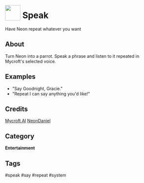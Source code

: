 # <img src='https://raw.githack.com/FortAwesome/Font-Awesome/master/svgs/solid/bullhorn.svg' card_color='#22a7f0' width='50' height='50' style='vertical-align:bottom'/> Speak
Have Neon repeat whatever you want

## About
Turn Neon into a parrot.  Speak a phrase and listen to it repeated in Mycroft's selected voice. 

## Examples
* "Say Goodnight, Gracie."
* "Repeat I can say anything you'd like!"

## Credits
[Mycroft AI](https://github.com/MycroftAI)
[NeonDaniel](https://github.com/NeonDaniel)

## Category
**Entertainment**

## Tags
#speak
#say
#repeat
#system
